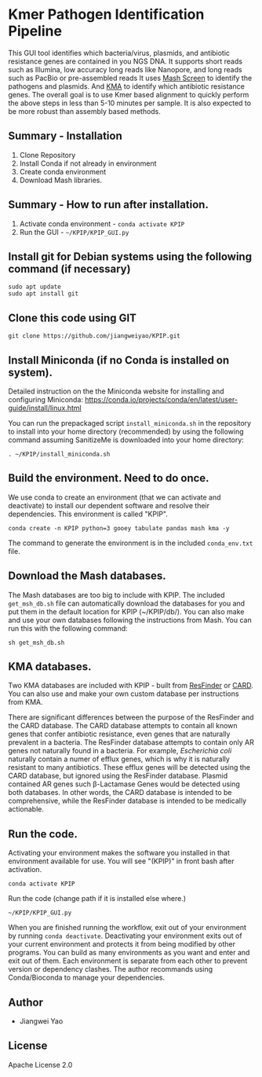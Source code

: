 # Kmer Pathogen Identification Pipeline 

This GUI tool identifies which bacteria/virus, plasmids, and antibiotic resistance genes are contained in you NGS DNA. It supports short reads such as Illumina, low accuracy long reads like Nanopore, and long reads such as PacBio or pre-assembled reads
It uses [Mash Screen](https://mash.readthedocs.io/en/latest/tutorials.html) to identify the pathogens and plasmids.
And [KMA](https://bitbucket.org/genomicepidemiology/kma) to identify which antibiotic resistance genes.
The overall goal is to use Kmer based alignment to quickly perform the above steps in less than 5-10 minutes per sample. It is also expected to be more robust than assembly based methods. 

## Summary - Installation 
1. Clone Repository 
2. Install Conda if not already in environment
3. Create conda environment
4. Download Mash libraries.

## Summary - How to run after installation.
1. Activate conda environment - `conda activate KPIP`
2. Run the GUI - `~/KPIP/KPIP_GUI.py`

## Install git for Debian systems using the following command (if necessary)
```
sudo apt update
sudo apt install git
```

## Clone this code using GIT
```
git clone https://github.com/jiangweiyao/KPIP.git
```

## Install Miniconda (if no Conda is installed on system).
Detailed instruction on the the Miniconda website for installing and configuring Miniconda:
https://conda.io/projects/conda/en/latest/user-guide/install/linux.html

You can run the prepackaged script `install_miniconda.sh` in the repository to install into your home directory (recommended) by using the following command assuming SanitizeMe is downloaded into your home directory:
```
. ~/KPIP/install_miniconda.sh
```

## Build the environment. Need to do once.

We use conda to create an environment (that we can activate and deactivate) to install our dependent software and resolve their dependencies. This environment is called "KPIP". 
```
conda create -n KPIP python=3 gooey tabulate pandas mash kma -y
```

The command to generate the environment is in the included `conda_env.txt` file. 

## Download the Mash databases.

The Mash databases are too big to include with KPIP. The included `get_msh_db.sh` file can automatically download the databases for you and put them in the default location for KPIP (~/KPIP/db/). You can also make and use your own databases following the instructions from Mash. You can run this with the following command:
```
sh get_msh_db.sh
```

## KMA databases.

Two KMA databases are included with KPIP - built from [ResFinder](https://bitbucket.org/genomicepidemiology/resfinder.git) or [CARD](https://card.mcmaster.ca/download). You can also use and make your own custom database per instructions from KMA.

There are significant differences between the purpose of the ResFinder and the CARD database. The CARD database attempts to contain all known genes that confer antibiotic resistance, even genes that are naturally prevalent in a bacteria. The ResFinder database attempts to contain only AR genes not naturally found in a bacteria. For example, *Escherichia coli* naturally contain a numer of efflux genes, which is why it is naturally resistant to many antibiotics. These efflux genes will be detected using the CARD database, but ignored using the ResFinder database. Plasmid contained AR genes such β-Lactamase Genes would be detected using both databases. In other words, the CARD database is intended to be comprehensive, while the ResFinder database is intended to be medically actionable. 

## Run the code.

Activating your environment makes the software you installed in that environment available for use. You will see "(KPIP)" in front bash after activation.
```
conda activate KPIP
```
Run the code (change path if it is installed else where.)
```
~/KPIP/KPIP_GUI.py
```

When you are finished running the workflow, exit out of your environment by running `conda deactivate`. Deactivating your environment exits out of your current environment and protects it from being modified by other programs. You can build as many environments as you want and enter and exit out of them. Each environment is separate from each other to prevent version or dependency clashes. The author recommands using Conda/Bioconda to manage your dependencies.

## Author
- Jiangwei Yao

## License 
Apache License 2.0

